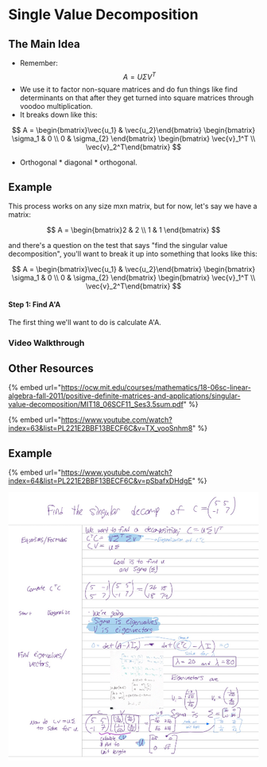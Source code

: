 # Single Value Decomposition

## The Main Idea

* Remember: $$A=U \Sigma V^T$$
* We use it to factor non-square matrices and do fun things like find determinants on that after they get turned into square matrices through voodoo multiplication.
* It breaks down like this:

$$
A = \begin{bmatrix}\vec{u_1} & \vec{u_2}\end{bmatrix} \begin{bmatrix} \sigma_1 & 0 \\ 0 & \sigma_{2} \end{bmatrix} \begin{bmatrix} \vec{v}_1^T \\ \vec{v}_2^T\end{bmatrix}
$$

* Orthogonal \* diagonal \* orthogonal.

## Example

This process works on any size mxn matrix, but for now, let's say we have a matrix:

$$
A = \begin{bmatrix}2 & 2 \\ 1 & 1 \end{bmatrix}
$$

and there's a question on the test that says "find the singular value decomposition", you'll want to break it up into something that looks like this:

$$
A = \begin{bmatrix}\vec{u_1} & \vec{u_2}\end{bmatrix} \begin{bmatrix} \sigma_1 & 0 \\ 0 & \sigma_{2} \end{bmatrix} \begin{bmatrix} \vec{v}_1^T \\ \vec{v}_2^T\end{bmatrix}
$$

#### Step 1: Find A'A

The first thing we'll want to do is calculate A'A.

### Video Walkthrough

## Other Resources

{% embed url="https://ocw.mit.edu/courses/mathematics/18-06sc-linear-algebra-fall-2011/positive-definite-matrices-and-applications/singular-value-decomposition/MIT18_06SCF11_Ses3.5sum.pdf" %}

{% embed url="https://www.youtube.com/watch?index=63&list=PL221E2BBF13BECF6C&v=TX_vooSnhm8" %}

## Example

{% embed url="https://www.youtube.com/watch?index=64&list=PL221E2BBF13BECF6C&v=pSbafxDHdgE" %}

![](<../../../.gitbook/assets/CleanShot 2021-12-02 at 12.45.48@2x.jpg>)
